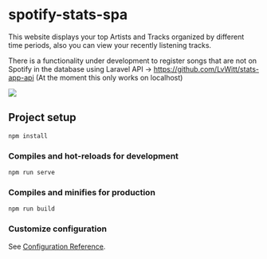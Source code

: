 # spotify-stats-spa
This website displays your top Artists and Tracks organized by different time periods, also you can view your recently listening tracks.

There is a functionality under development to register songs that are not on Spotify in the database using Laravel API -> https://github.com/LvWitt/stats-app-api
(At the moment this only works on localhost)

![](https://github.com/LvWitt/spotify-api-study/blob/main/sample.gif)

## Project setup
```
npm install
```

### Compiles and hot-reloads for development
```
npm run serve
```

### Compiles and minifies for production
```
npm run build
```

### Customize configuration
See [Configuration Reference](https://cli.vuejs.org/config/).

